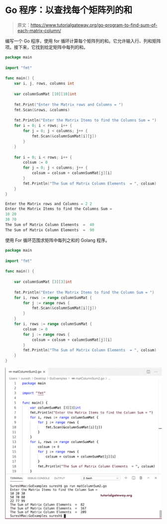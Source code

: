# Go 程序：以查找每个矩阵列的和

> 原文：<https://www.tutorialgateway.org/go-program-to-find-sum-of-each-matrix-column/>

编写一个 Go 程序，使用 for 循环计算每个矩阵列的和。它允许输入行、列和矩阵项。接下来，它找到给定矩阵中每列的和。

```go
package main

import "fmt"

func main() {
    var i, j, rows, columns int

    var columnSumMat [10][10]int

    fmt.Print("Enter the Matrix rows and Columns = ")
    fmt.Scan(&rows, &columns)

    fmt.Println("Enter the Matrix Items to find the Columns Sum = ")
    for i = 0; i < rows; i++ {
        for j = 0; j < columns; j++ {
            fmt.Scan(&columnSumMat[i][j])
        }
    }

    for i = 0; i < rows; i++ {
        colsum := 0
        for j = 0; j < columns; j++ {
            colsum = colsum + columnSumMat[j][i]
        }
        fmt.Println("The Sum of Matrix Column Elements  = ", colsum)
    }
}
```

```go
Enter the Matrix rows and Columns = 2 2
Enter the Matrix Items to find the Columns Sum = 
10 20
30 70
The Sum of Matrix Column Elements  =  40
The Sum of Matrix Column Elements  =  90
```

使用 For 循环范围求矩阵中每列之和的 Golang 程序。

```go
package main

import "fmt"

func main() {

    var columnSumMat [3][3]int

    fmt.Println("Enter the Matrix Items to find the Column Sum = ")
    for i, rows := range columnSumMat {
        for j := range rows {
            fmt.Scan(&columnSumMat[i][j])
        }
    }
    for i, rows := range columnSumMat {
        colsum := 0
        for j := range rows {
            colsum = colsum + columnSumMat[j][i]
        }
        fmt.Println("The Sum of Matrix Column Elements  = ", colsum)
    }
}
```

![Go Program to Find Sum of Each Matrix Column 2](img/fa79cbf92db0478c3d4e25ac2946d6b1.png)